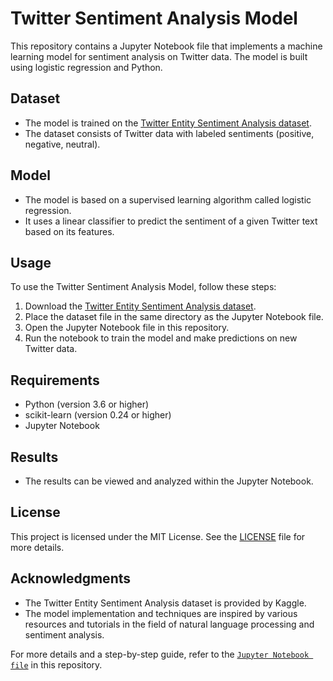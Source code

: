 # Twitter Sentiment Analysis Model

This repository contains a Jupyter Notebook file that implements a machine learning model for sentiment analysis on Twitter data. The model is built using logistic regression and Python.

## Dataset
- The model is trained on the [Twitter Entity Sentiment Analysis dataset](https://www.kaggle.com/datasets/jp797498e/twitter-entity-sentiment-analysis).
- The dataset consists of Twitter data with labeled sentiments (positive, negative, neutral).

## Model
- The model is based on a supervised learning algorithm called logistic regression.
- It uses a linear classifier to predict the sentiment of a given Twitter text based on its features.

## Usage
To use the Twitter Sentiment Analysis Model, follow these steps:

1. Download the [Twitter Entity Sentiment Analysis dataset](https://www.kaggle.com/datasets/jp797498e/twitter-entity-sentiment-analysis).
2. Place the dataset file in the same directory as the Jupyter Notebook file.
3. Open the Jupyter Notebook file in this repository.
4. Run the notebook to train the model and make predictions on new Twitter data.

## Requirements
- Python (version 3.6 or higher)
- scikit-learn (version 0.24 or higher)
- Jupyter Notebook

## Results
- The results can be viewed and analyzed within the Jupyter Notebook.

## License
This project is licensed under the MIT License. See the [LICENSE](LICENSE) file for more details.

## Acknowledgments
- The Twitter Entity Sentiment Analysis dataset is provided by Kaggle.
- The model implementation and techniques are inspired by various resources and tutorials in the field of natural language processing and sentiment analysis.

For more details and a step-by-step guide, refer to the [`Jupyter Notebook file`](Twitter%20Sentiment%20Analysis/TwitterSentimentAnalysisModel.ipynb) in this repository.
